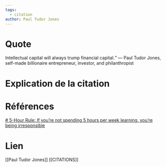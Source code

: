 ```yaml
---
tags:
  - citation
author: Paul Tudor Jones
---
```

# Quote

Intellectual capital will always trump financial capital._” —_ Paul Tudor Jones, self-made billionaire entrepreneur, investor, and philanthropist
# Explication de la citation


# Références

[# 5-Hour Rule: If you’re not spending 5 hours per week learning, you’re being irresponsible](https://medium.com/accelerated-intelligence/5-hour-rule-if-youre-not-spending-5-hours-per-week-learning-you-re-being-irresponsible-7815c7ce4a3e)
# Lien

[[Paul Tudor Jones]]
[[CITATIONS]]

